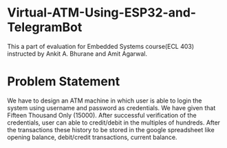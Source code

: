 # Virtual-ATM-Using-ESP32-and-TelegramBot

This a part of evaluation for Embedded Systems course(ECL 403) instructed by Ankit A. Bhurane and Amit Agarwal.

# Problem Statement
We have to design an ATM machine in which user is able to login the
system using username and password as credentials. We have given that Fifteen
Thousand Only (15000). After successful verification of the credentials, user can able
to credit/debit in the multiples of hundreds. After the transactions these history to
be stored in the google spreadsheet like opening balance, debit/credit transactions,
current balance.
